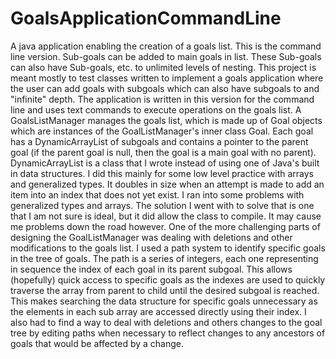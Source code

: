 # GoalsApplicationCommandLine
A java application enabling the creation of a goals list.  This is the command line version.  Sub-goals can be added to main goals in list.  These Sub-goals can also have Sub-goals, etc. to unlimited levels of nesting.
This project is meant mostly to test classes written to implement a goals application where the user can add goals with subgoals which can also have
subgoals to and "infinite" depth.  The application is written in this version for the command line and uses text commands to execute
operations on the goals list.  A GoalsListManager manages the goals list, which is made up of Goal objects which are instances of the
GoalListManager's inner class Goal.  Each goal has a DynamicArrayList of subgoals and contains a pointer to the parent goal (if the parent
goal is null, then the goal is a main goal with no parent).  DynamicArrayList is a class that I wrote instead of using one of Java's built
in data structures.  I did this mainly for some low level practice with arrays and generalized types.  It doubles in size when an attempt
is made to add an item into an index that does not yet exist.  I ran into some problems with generalized types and arrays.  The solution
I went with to solve that is one that I am not sure is ideal, but it did allow the class to compile.  It may cause me problems down the road
however.  One of the more challenging parts of designing the GoalListManager was dealing with deletions and other modifications to the 
goals list.  I used a path system to identify specific goals in the tree of goals. The path is a series of integers, each one representing
in sequence the index of each goal in its parent subgoal.  This allows (hopefully) quick access to specific goals as the indexes are used to quickly traverse 
the array from parent to child until the desired subgoal is reached.  This makes searching the data structure for specific goals unnecessary
as the elements in each sub array are accessed directly using their index.  I also had to find a way to deal with deletions and others changes
to the goal tree by editing paths when necessary to reflect changes to any ancestors of goals that would be affected by a change.

